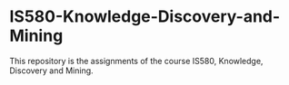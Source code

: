 # IS580-Knowledge-Discovery-and-Mining
This repository is the assignments of the course IS580, Knowledge, Discovery and Mining.
